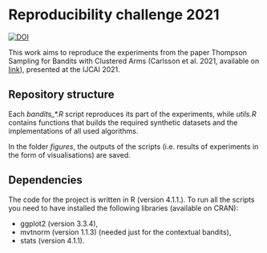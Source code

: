 # Reproducibility challenge 2021

[![DOI](https://zenodo.org/badge/439934966.svg)](https://zenodo.org/badge/latestdoi/439934966)

This work aims to reproduce the experiments from the paper Thompson Sampling for Bandits with Clustered Arms (Carlsson et al. 2021, available on [link](https://www.ijcai.org/proceedings/2021/0305.pdf)), presented at the IJCAI 2021.

## Repository structure

Each *bandits_\*.R* script reproduces its part of the experiments, while *utils.R* contains functions that builds the required synthetic datasets and the implementations of all used algorithms.

In the folder *figures*, the outputs of the scripts (i.e. results of experiments in the form of visualisations) are saved.

## Dependencies

The code for the project is written in R (version 4.1.1.). To run all the scripts you need to have installed the following libraries (available on CRAN):

- ggplot2 (version 3.3.4),
- mvtnorm (version 1.1.3) (needed just for the contextual bandits),
- stats (version 4.1.1).
